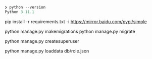 


```python
❯ python --version
Python 3.11.1
```


pip install -r requirements.txt -i https://mirror.baidu.com/pypi/simple




python manage.py makemigrations
python manage.py migrate

python manage.py createsuperuser

python manage.py loaddata db/role.json

